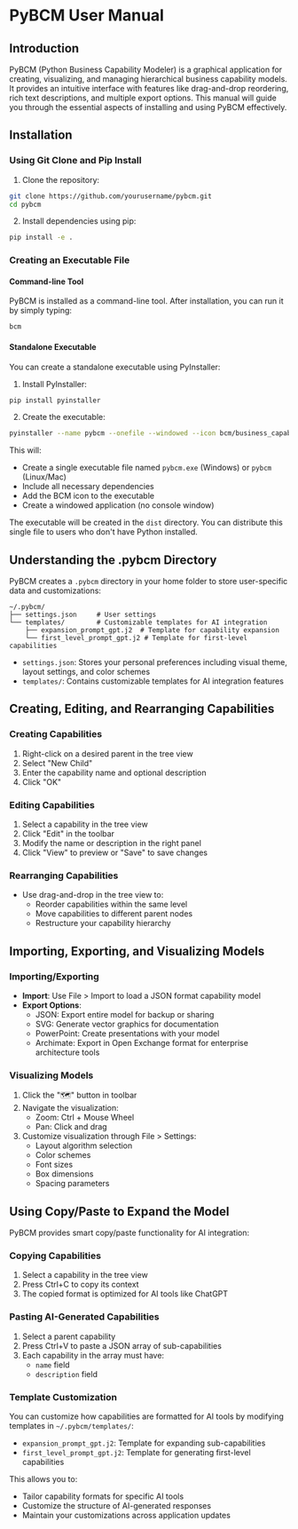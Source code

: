 # PyBCM User Manual

## Introduction
PyBCM (Python Business Capability Modeler) is a graphical application for creating, visualizing, and managing hierarchical business capability models. It provides an intuitive interface with features like drag-and-drop reordering, rich text descriptions, and multiple export options. This manual will guide you through the essential aspects of installing and using PyBCM effectively.

## Installation

### Using Git Clone and Pip Install

1. Clone the repository:
```bash
git clone https://github.com/yourusername/pybcm.git
cd pybcm
```

2. Install dependencies using pip:
```bash
pip install -e .
```

### Creating an Executable File

#### Command-line Tool
PyBCM is installed as a command-line tool. After installation, you can run it by simply typing:
```bash
bcm
```

#### Standalone Executable
You can create a standalone executable using PyInstaller:

1. Install PyInstaller:
```bash
pip install pyinstaller
```

2. Create the executable:
```bash
pyinstaller --name pybcm --onefile --windowed --icon bcm/business_capability_model.ico bcm/app.py
```

This will:
- Create a single executable file named `pybcm.exe` (Windows) or `pybcm` (Linux/Mac)
- Include all necessary dependencies
- Add the BCM icon to the executable
- Create a windowed application (no console window)

The executable will be created in the `dist` directory. You can distribute this single file to users who don't have Python installed.

## Understanding the .pybcm Directory

PyBCM creates a `.pybcm` directory in your home folder to store user-specific data and customizations:

```
~/.pybcm/
├── settings.json     # User settings  
└── templates/        # Customizable templates for AI integration
    ├── expansion_prompt_gpt.j2  # Template for capability expansion
    └── first_level_prompt_gpt.j2 # Template for first-level capabilities
```

- `settings.json`: Stores your personal preferences including visual theme, layout settings, and color schemes
- `templates/`: Contains customizable templates for AI integration features

## Creating, Editing, and Rearranging Capabilities

### Creating Capabilities
1. Right-click on a desired parent in the tree view
2. Select "New Child"
3. Enter the capability name and optional description
4. Click "OK"

### Editing Capabilities
1. Select a capability in the tree view
2. Click "Edit" in the toolbar
3. Modify the name or description in the right panel
4. Click "View" to preview or "Save" to save changes

### Rearranging Capabilities
- Use drag-and-drop in the tree view to:
  - Reorder capabilities within the same level
  - Move capabilities to different parent nodes
  - Restructure your capability hierarchy

## Importing, Exporting, and Visualizing Models

### Importing/Exporting
- **Import**: Use File > Import to load a JSON format capability model
- **Export Options**:
  - JSON: Export entire model for backup or sharing
  - SVG: Generate vector graphics for documentation
  - PowerPoint: Create presentations with your model
  - Archimate: Export in Open Exchange format for enterprise architecture tools

### Visualizing Models
1. Click the "🗺️" button in toolbar
2. Navigate the visualization:
   - Zoom: Ctrl + Mouse Wheel
   - Pan: Click and drag
3. Customize visualization through File > Settings:
   - Layout algorithm selection
   - Color schemes
   - Font sizes
   - Box dimensions
   - Spacing parameters

## Using Copy/Paste to Expand the Model

PyBCM provides smart copy/paste functionality for AI integration:

### Copying Capabilities
1. Select a capability in the tree view
2. Press Ctrl+C to copy its context
3. The copied format is optimized for AI tools like ChatGPT

### Pasting AI-Generated Capabilities
1. Select a parent capability
2. Press Ctrl+V to paste a JSON array of sub-capabilities
3. Each capability in the array must have:
   - `name` field
   - `description` field

### Template Customization
You can customize how capabilities are formatted for AI tools by modifying templates in `~/.pybcm/templates/`:
- `expansion_prompt_gpt.j2`: Template for expanding sub-capabilities
- `first_level_prompt_gpt.j2`: Template for generating first-level capabilities

This allows you to:
- Tailor capability formats for specific AI tools
- Customize the structure of AI-generated responses
- Maintain your customizations across application updates
